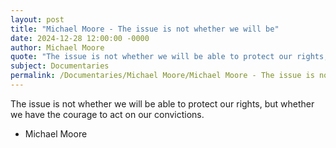 ```yaml
---
layout: post
title: "Michael Moore - The issue is not whether we will be"
date: 2024-12-28 12:00:00 -0000
author: Michael Moore
quote: "The issue is not whether we will be able to protect our rights, but whether we have the courage to act on our convictions."
subject: Documentaries
permalink: /Documentaries/Michael Moore/Michael Moore - The issue is not whether we will be
---
```


The issue is not whether we will be able to protect our rights, but whether we have the courage to act on our convictions.

- Michael Moore
